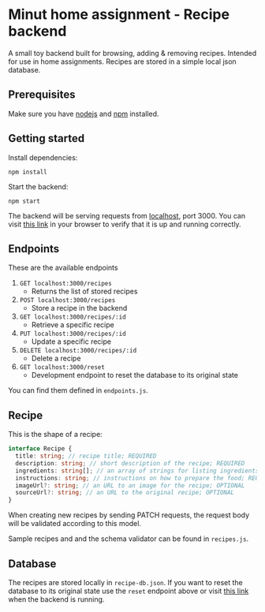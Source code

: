 # Minut home assignment - Recipe backend

A small toy backend built for browsing, adding & removing recipes. Intended for
use in home assignments. Recipes are stored in a simple local json database.

## Prerequisites

Make sure you have [nodejs][] and [npm][] installed.

[npm]: https://www.npmjs.com/
[nodejs]: https://nodejs.org/en/

## Getting started

Install dependencies:

```
npm install
```

Start the backend:

```
npm start
```

The backend will be serving requests from [localhost][], port 3000. You can
visit [this link][getrecipes] in your browser to verify that it is up and
running correctly.

[localhost]: http://localhost:3000
[getrecipes]: http://localhost:3000/recipes

## Endpoints

These are the available endpoints

1. `GET localhost:3000/recipes`
   - Returns the list of stored recipes
2. `POST localhost:3000/recipes`
   - Store a recipe in the backend
3. `GET localhost:3000/recipes/:id`
   - Retrieve a specific recipe
4. `PUT localhost:3000/recipes/:id`
   - Update a specific recipe
5. `DELETE localhost:3000/recipes/:id`
   - Delete a recipe
6. `GET localhost:3000/reset`
   - Development endpoint to reset the database to its original state

You can find them defined in `endpoints.js`.

## Recipe

This is the shape of a recipe:

```typescript
interface Recipe {
  title: string; // recipe title; REQUIRED
  description: string; // short description of the recipe; REQUIRED
  ingredients: string[]; // an array of strings for listing ingredients; REQUIRED
  instructions: string; // instructions on how to prepare the food; REQUIRED
  imageUrl?: string; // an URL to an image for the recipe; OPTIONAL
  sourceUrl?: string; // an URL to the original recipe; OPTIONAL
}
```

When creating new recipes by sending PATCH requests, the request body will be
validated according to this model.

Sample recipes and and the schema validator can be found in `recipes.js`.

## Database

The recipes are stored locally in `recipe-db.json`. If you want to reset the
database to its original state use the `reset` endpoint above or visit
[this link](http://localhost:3000/reset) when the backend is running.
